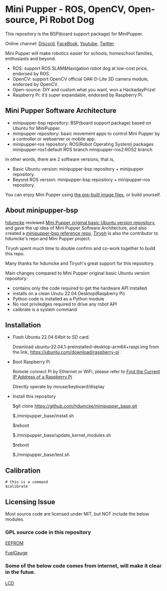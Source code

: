# Mini Pupper - ROS, OpenCV, Open-source, Pi Robot Dog

This repository is the BSP(board support package) for MiniPupper.

Online channel: [Discord](https://discord.gg/xJdt3dHBVw), [FaceBook](https://www.facebook.com/groups/716473723088464), [Youtube](https://www.youtube.com/channel/UCqHWYGXmnoO7VWHmENje3ug/featured), [Twitter](https://twitter.com/LeggedRobot)

Mini Pupper will make robotics easier for schools, homeschool families, enthusiasts and beyond.

- ROS: support ROS SLAM&Navigation robot dog at low-cost price, endorsed by ROS.
- OpenCV: support OpenCV official OAK-D-Lite 3D camera module, endorsed by OpenCV.
- Open-source: DIY and custom what you want, won a HackadayPrize!
- Raspberry Pi: it’s super expandable, endorsed by Raspberry Pi.

## Mini Pupper Software Architecture

- minipupper-bsp repository: BSP(board support package) based on Ubuntu for MiniPupper.
- minipupper repository: basic movement apps to control Mini Pupper by a controller or webserver or mobile app.
- minipupper-ros repository: ROS(Robot Operating System) packages 
	minipupper-ros1:default ROS branch
	minipupper-ros2:ROS2 branch

In other words, there are 2 software versions, that is,

- Basic Ubuntu version: minipupper-bsp repository + minipupper repository.
- Beyond ROS version: minipupper-bsp repository + minipupper-ros repository.

You can enjoy Mini Pupper using [the pre-built image files](https://drive.google.com/drive/folders/12FDFbZzO61Euh8pJI9oCxN-eLVm5zjyi), or build yourself.

## About minipupper-bsp

[hdumcke](https://github.com/hdumcke/minipupper_base) reviewed [Mini Pupper original basic Ubuntu version repository](https://github.com/mangdangroboticsclub/QuadrupedRobot), and gave the up idea of Mini Pupper Software Architecture, and also created a [minipupper-bsp reference repo](https://github.com/hdumcke/minipupper_base), [Tiryoh](https://github.com/Tiryoh) is also the contributor to hdumcke's repo and Mini Pupper project.

Tiryoh spent much time to double confirm and co-work together to build this repo.  

Many thanks for hdumcke and Tiryoh's great support for this repository. 

Main changes compared to Mini Pupper original basic Ubuntu version repository:

- contains only the code required to get the hardware API installed
- installs on a clean Unutu 22.04 Desktop(Raspberry Pi)
- Python code is installed as a Python module
- No root priviledges required to drive any robot API
- calibrate is a system command

## Installation

- Flash Ubuntu 22.04 64bit to SD card. 

	Download ubuntu-22.04.1-preinstalled-desktop-arm64+raspi.img from the link, https://ubuntu.com/download/raspberry-pi .
	
- Boot Raspberry Pi 

	Romote connect Pi by Ethernet or WiFi, please refer to [Find the Current IP Address of a Raspberry Pi](https://raspberrytips.com/find-current-ip-raspberry-pi/)
	
	Directly operate by mouse/keyboard/display
	
- Install this repository 

	$git clone https://github.com/hdumcke/minipupper_base.git
	
	$./minipupper_base/install.sh
	
	$reboot	
	
	$./minipupper_base/update_kernel_modules.sh
	
	$reboot	
	
	$./minipupper_base/test.sh


## Calibration

	# this is a command
	$calibrate 


## Licensing Issue
Most source code are licensed under MIT, but NOT include the below modules.

### GPL source code in this repository
[EEPROM](EEPROM)

[FuelGauge](FuelGauge)

### Some of the below code comes from internet, will make it clear in the futue.
[LCD](Python_Modules/MangDang/LCD)
